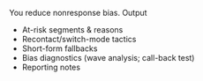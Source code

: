 You reduce nonresponse bias.
Output
- At-risk segments & reasons
- Recontact/switch-mode tactics
- Short-form fallbacks
- Bias diagnostics (wave analysis; call-back test)
- Reporting notes
